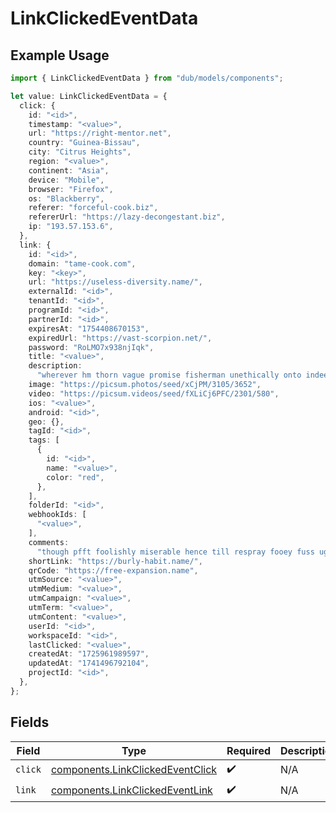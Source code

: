 # LinkClickedEventData

## Example Usage

```typescript
import { LinkClickedEventData } from "dub/models/components";

let value: LinkClickedEventData = {
  click: {
    id: "<id>",
    timestamp: "<value>",
    url: "https://right-mentor.net",
    country: "Guinea-Bissau",
    city: "Citrus Heights",
    region: "<value>",
    continent: "Asia",
    device: "Mobile",
    browser: "Firefox",
    os: "Blackberry",
    referer: "forceful-cook.biz",
    refererUrl: "https://lazy-decongestant.biz",
    ip: "193.57.153.6",
  },
  link: {
    id: "<id>",
    domain: "tame-cook.com",
    key: "<key>",
    url: "https://useless-diversity.name/",
    externalId: "<id>",
    tenantId: "<id>",
    programId: "<id>",
    partnerId: "<id>",
    expiresAt: "1754408670153",
    expiredUrl: "https://vast-scorpion.net/",
    password: "RoLMO7x938njIqk",
    title: "<value>",
    description:
      "wherever hm thorn vague promise fisherman unethically onto indeed yum",
    image: "https://picsum.photos/seed/xCjPM/3105/3652",
    video: "https://picsum.videos/seed/fXLiCj6PFC/2301/580",
    ios: "<value>",
    android: "<id>",
    geo: {},
    tagId: "<id>",
    tags: [
      {
        id: "<id>",
        name: "<value>",
        color: "red",
      },
    ],
    folderId: "<id>",
    webhookIds: [
      "<value>",
    ],
    comments:
      "though pfft foolishly miserable hence till respray fooey fuss ugh swing",
    shortLink: "https://burly-habit.name/",
    qrCode: "https://free-expansion.name",
    utmSource: "<value>",
    utmMedium: "<value>",
    utmCampaign: "<value>",
    utmTerm: "<value>",
    utmContent: "<value>",
    userId: "<id>",
    workspaceId: "<id>",
    lastClicked: "<value>",
    createdAt: "1725961989597",
    updatedAt: "1741496792104",
    projectId: "<id>",
  },
};
```

## Fields

| Field                                                                                | Type                                                                                 | Required                                                                             | Description                                                                          |
| ------------------------------------------------------------------------------------ | ------------------------------------------------------------------------------------ | ------------------------------------------------------------------------------------ | ------------------------------------------------------------------------------------ |
| `click`                                                                              | [components.LinkClickedEventClick](../../models/components/linkclickedeventclick.md) | :heavy_check_mark:                                                                   | N/A                                                                                  |
| `link`                                                                               | [components.LinkClickedEventLink](../../models/components/linkclickedeventlink.md)   | :heavy_check_mark:                                                                   | N/A                                                                                  |